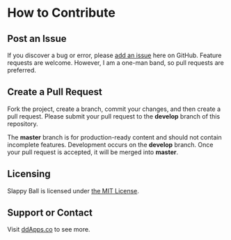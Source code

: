 # How to Contribute

## Post an Issue

If you discover a bug or error, please [add an issue](https://github.com/duliodenis/slappyball/issues) here on GitHub. Feature requests are welcome. However, I am a one-man band, so pull requests are preferred.


## Create a Pull Request

Fork the project, create a branch, commit your changes, and then create a pull request. Please submit your pull request to the **develop** branch of this repository.

The **master** branch is for production-ready content and should not contain incomplete features. Development occurs on the **develop** branch. Once your pull request is accepted, it will be merged into **master**.


## Licensing
Slappy Ball is licensed under [the MIT License](LICENSE).

## Support or Contact
Visit [ddApps.co](http://ddapps.co) to see more.